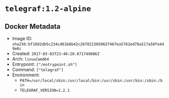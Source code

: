 # `telegraf:1.2-alpine`

## Docker Metadata

- Image ID: `sha256:bf10d2db5c234cd61b6b42c26f8215650637467ea5762ed78a517a50fe449e6c`
- Created: `2017-03-03T23:46:20.071749886Z`
- Arch: `linux`/`amd64`
- Entrypoint: `["/entrypoint.sh"]`
- Command: `["telegraf"]`
- Environment:
  - `PATH=/usr/local/sbin:/usr/local/bin:/usr/sbin:/usr/bin:/sbin:/bin`
  - `TELEGRAF_VERSION=1.2.1`
